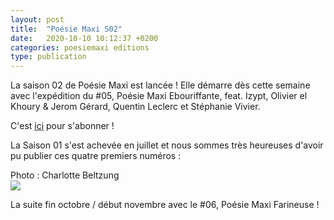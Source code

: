 ```yaml
---
layout: post
title:  "Poésie Maxi S02"
date:   2020-10-10 10:12:37 +0200
categories: poesiemaxi editions
type: publication
---
```

La saison 02 de Poésie Maxi est lancée ! Elle démarre dès cette semaine avec l'expédition du #05, Poésie Maxi Ebouriffante, feat. Izypt, Olivier el Khoury & Jerom Gérard, Quentin Leclerc et Stéphanie Vivier.


C'est [ici](https://poesiemaxi.hotglue.me/) pour s'abonner !



La Saison 01 s'est achevée en juillet et nous sommes très heureuses d'avoir pu publier ces quatre premiers numéros :
<figcaption>Photo : Charlotte Beltzung</figcaption>
<img class="photopost" src="{{site.baseurl}}/imgs/poesiemaxis01.gif" onmouseover="this.src='{{site.baseurl}}/imgs/poesiemaxis01.jpg'" onmouseout="this.src='{{site.baseurl}}/imgs/poesiemaxis01.gif'" />



La suite fin octobre / début novembre avec le #06, Poésie Maxi Farineuse !

